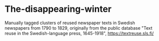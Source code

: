 # The-disappearing-winter
Manually tagged clusters of reused newspaper texts in Swedish newspapers from 1790 to 1829, originally from the public database "Text reuse in the Swedish-language press, 1645-1918", https://textreuse.sls.fi/

